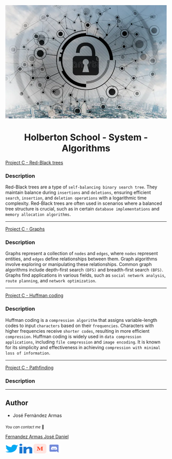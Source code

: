 <p align="center">
	<img src="./images/algo.webp" alt="">
</p>


<h1 align="center">Holberton School - System - Algorithms</h1>

[Project C - Red-Black trees](./red_black_tree/)

### Description

Red-Black trees are a type of `self-balancing binary search tree`. They maintain balance during `insertions` and `deletions`, ensuring efficient `search`, `insertion`, and `deletion operations` with a logarithmic time complexity. Red-Black trees are often used in scenarios where a balanced tree structure is crucial, such as in certain `database implementations` and `memory allocation algorithms`.

---

[Project C - Graphs](./graphs/)

### Description

Graphs represent a collection of `nodes` and `edges`, where `nodes` represent entities, and `edges` define relationships between them. Graph algorithms involve exploring or manipulating these relationships. Common graph algorithms include depth-first search `(DFS)` and breadth-first search `(BFS)`. Graphs find applications in various fields, such as `social network analysis`, `route planning`, and `network optimization`.

---

[Project C - Huffman coding](./huffman_coding/)

### Description

Huffman coding is a `compression algorithm` that assigns variable-length codes to input `characters` based on their `frequencies`. Characters with higher frequencies receive `shorter codes`, resulting in more efficient `compression`. Huffman coding is widely used in `data compression applications`, including `file compression` and `image encoding`. It is known for its simplicity and effectiveness in achieving `compression with minimal loss of information`.

---


[Project C - Pathfinding](./pathfinding/)

### Description

---

## Author

* José Fernàndez Armas

<sub>_You can contact me_ 📩

[Fernandez Armas José Daniel](https://github.com/crasride)

<p align="left">
<a href="https://twitter.com/JosFern35900656" target="blank"><img align="center" src="./images/twitter.svg" alt="crasride" height="30" width="40" /></a>
<a href="https://www.linkedin.com/in/jd-fernandez/" target="blank"><img align="center" src="./images/linked-in-alt.svg" alt="crasride" height="30" width="40" /></a>
<a href="https://medium.com/@4990" target="blank"><img align="center" src="./images/medium.svg" alt="@crasride" height="30" width="40" /></a>
<a href="https://discord.gg/José Fernandez Armas#7992" target="blank"><img align="center" src="./images/discord.svg" alt="crasride" height="30" width="40" /></a>
</p>
